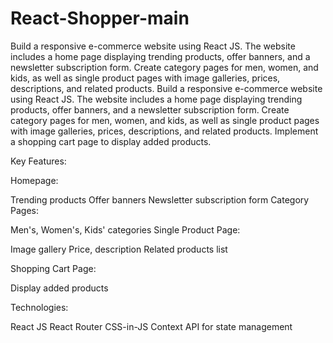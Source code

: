 # React-Shopper-main
Build a responsive e-commerce website using React JS. The website includes a home page displaying trending products, offer banners, and a newsletter subscription form. Create category pages for men, women, and kids, as well as single product pages with image galleries, prices, descriptions, and related products.
Build a responsive e-commerce website using React JS. The website includes a home page displaying trending products, offer banners, and a newsletter subscription form. Create category pages for men, women, and kids, as well as single product pages with image galleries, prices, descriptions, and related products. Implement a shopping cart page to display added products.

Key Features:

Homepage:

Trending products
Offer banners
Newsletter subscription form
Category Pages:

Men's, Women's, Kids' categories
Single Product Page:

Image gallery
Price, description
Related products list

Shopping Cart Page:

Display added products

Technologies:

React JS
React Router
CSS-in-JS 
Context API for state management
